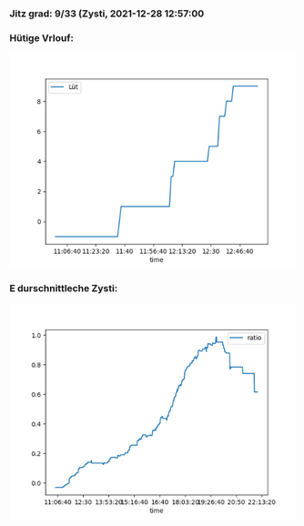 ### Jitz grad: 9/33 (Zysti, 2021-12-28 12:57:00

### Hütige Vrlouf:
![Graph](Today.png)

### E durschnittleche Zysti:
![Graph](Zysti.png)